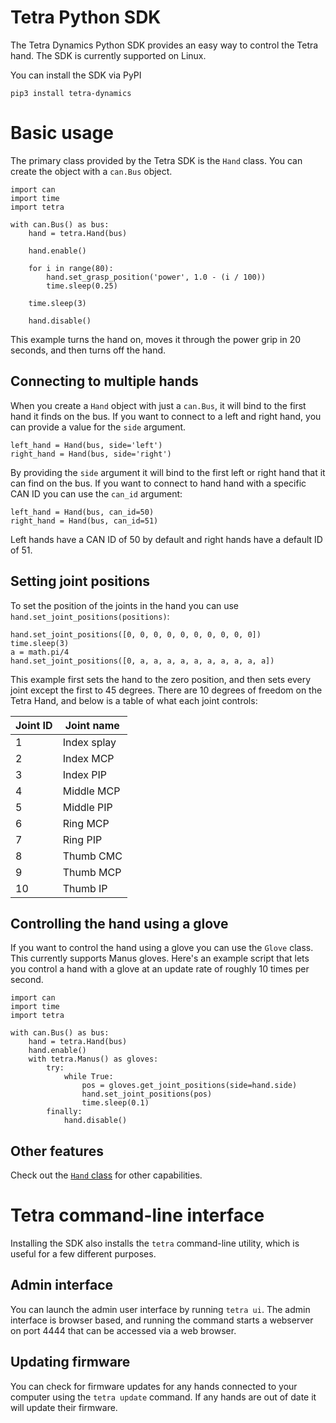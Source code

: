 # Tetra Python SDK

The Tetra Dynamics Python SDK provides an easy way to control the Tetra hand. The SDK is currently supported on Linux.

You can install the SDK via PyPI

```pip3 install tetra-dynamics```

# Basic usage

The primary class provided by the Tetra SDK is the `Hand` class. You can create the object with a `can.Bus` object.

```
import can
import time
import tetra

with can.Bus() as bus:
    hand = tetra.Hand(bus)

    hand.enable()

    for i in range(80):
        hand.set_grasp_position('power', 1.0 - (i / 100))
        time.sleep(0.25)

    time.sleep(3)

    hand.disable()

```

This example turns the hand on, moves it through the power grip in 20 seconds, and then turns off the hand.

## Connecting to multiple hands

When you create a `Hand` object with just a `can.Bus`, it will bind to the first hand it finds on the bus.
If you want to connect to a left and right hand, you can provide a value for the `side` argument.

```
left_hand = Hand(bus, side='left')
right_hand = Hand(bus, side='right')
```

By providing the `side` argument it will bind to the first left or right hand that it can find on the bus.
If you want to connect to hand hand with a specific CAN ID you can use the `can_id` argument:

```
left_hand = Hand(bus, can_id=50)
right_hand = Hand(bus, can_id=51)
```

Left hands have a CAN ID of 50 by default and right hands have a default ID of 51.

## Setting joint positions

To set the position of the joints in the hand you can use `hand.set_joint_positions(positions)`:

```
hand.set_joint_positions([0, 0, 0, 0, 0, 0, 0, 0, 0, 0])
time.sleep(3)
a = math.pi/4
hand.set_joint_positions([0, a, a, a, a, a, a, a, a, a, a])
```

This example first sets the hand to the zero position, and then sets every joint except the first to 45 degrees. There are 10 degrees of freedom on the Tetra Hand, and below is a table of what each joint controls:

| Joint ID | Joint name  |
|----------|-------------|
| 1        | Index splay |
| 2        | Index MCP   |
| 3        | Index PIP   |
| 4        | Middle MCP  |
| 5        | Middle PIP  |
| 6        | Ring MCP    |
| 7        | Ring PIP    |
| 8        | Thumb CMC   |
| 9        | Thumb MCP   |
| 10       | Thumb IP    |

## Controlling the hand using a glove

If you want to control the hand using a glove you can use the `Glove` class. This currently supports Manus gloves.
Here's an example script that lets you control a hand with a glove at an update rate of roughly 10 times per second.

```
import can
import time
import tetra

with can.Bus() as bus:
    hand = tetra.Hand(bus)
    hand.enable()
    with tetra.Manus() as gloves:
        try:
            while True:
                pos = gloves.get_joint_positions(side=hand.side)
                hand.set_joint_positions(pos)
                time.sleep(0.1)
        finally:
            hand.disable()
```

## Other features

Check out the [`Hand` class](tetra/hand.py) for other capabilities.

# Tetra command-line interface

Installing the SDK also installs the `tetra` command-line utility, which is useful for a few different purposes.

## Admin interface

You can launch the admin user interface by running `tetra ui`. The admin interface is browser based, and running the
command starts a webserver on port 4444 that can be accessed via a web browser.

## Updating firmware

You can check for firmware updates for any hands connected to your computer using the `tetra update` command. If
any hands are out of date it will update their firmware.
